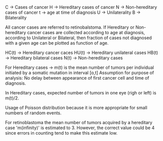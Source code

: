 C -> Cases of cancer
H -> Hereditary cases of cancer
N -> Non-hereditary cases of cancer
t -> age at time of diagnosis
U -> Unilaterality
B -> Bilaterality

All cancer cases are referred to retinobalstoma.
If Hereditary or Non-hereditary cancer cases are collected according to age at diagnosis, according to Unilateral or Bilateral, then fraction of cases not diagnosed with a given age can be plotted as function of age.

HC(t) -> Hereditary cancer caces
HU(t) -> Hereditary unilateral cases
HB(t) -> Hereditary bilateral cases
N(t) -> Non-hereditary cases

For Hereditary cases -> m(t) is the mean number of tumors per individual initiated by a somatic mutation in interval [o,t]
Assumption for purpose of analysis: No delay between appearance of first cancer cell and time of diagnosis.

In Hereditary cases, expected number of tumors in one eye (righ or left) is m(t)/2.

Usage of Poisson distribution because it is more appropriate for small numbers of random events.

For retinoblastoma the mean number of tumors acquired by a hereditary case 'm(infinity)' is estimated to 3. However, the correct value could be 4 since errors in counting tend to make this estimate low.
